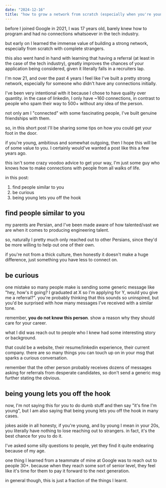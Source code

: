 ```yaml
---
date: "2024-12-16"
title: "how to grow a network from scratch (especially when you're young)"
---
```


before I joined Google in 2021, I was 17 years old, barely knew how to program and had no connections whatsoever in the tech industry.

but early on I learned the immense value of building a strong network, especially from scratch with complete strangers.

this also went hand in hand with learning that having a referral (at least in the case of the tech industry), greatly improves the chances of your application being considered, given it literally falls in a recruiters lap.

I'm now 21, and over the past 4 years I feel like I've built a pretty strong network, especially for someone who didn't have any connections initially.

I've been very intentional with it because I chose to have quality over quantity. in the case of linkedin, I only have ~160 connections, in contrast to people who spam their way to 500+ without any idea of the person.

not only am I "connected" with some fascinating people, I've built genuine friendships with them.

so, in this short post I'll be sharing some tips on how you could get your foot in the door.

if you're young, ambitious and somewhat outgoing, then I hope this will be of some value to you. I certainly would've wanted a post like this a few years ago.

this isn't some crazy voodoo advice to get your way, I'm just some guy who knows how to make connections with people from all walks of life.

in this post:

1. find people similar to you
2. be curious
3. being young lets you off the hook

## find people similar to you

my parents are Persian, and I've been made aware of how talented/vast we are when it comes to producing engineering talent.

so, naturally I pretty much only reached out to other Persians, since they'd be more willing to help out one of their own.

if you're not from a thick culture, then honestly it doesn't make a huge difference, just something you have less to connect on.

## be curious

one mistake so many people make is sending some generic message like "hey, how's it going? I graduated at X so I'm applying for Y, would you give me a referral?". you're probably thinking that this sounds so uninspired, but you'd be surprised with how many messages I've received with a similar tone.

remember, **you do not know this person**. show a reason why they should care for your career.

what I did was reach out to people who I knew had some interesting story or background.

that could be a website, their resume/linkedin experience, their current company. there are so many things you can touch up on in your msg that sparks a curious conversation.

remember that the other person probably receives dozens of messages asking for referrals from desperate candidates, so don't send a generic msg further stating the obvious.

## being young lets you off the hook

now, I'm not saying this for you to do dumb stuff and then say "it's fine I'm young", but I am also saying that being young lets you off the hook in many cases.

jokes aside in all honesty, if you're young, and by young I mean in your 20s, you literally have nothing to lose reaching out to strangers. in fact, it's the best chance for you to do it.

I've asked some silly questions to people, yet they find it quite endearing because of my age.

one thing I learned from a teammate of mine at Google was to reach out to people 30+. because when they reach some sort of senior level, they feel like it's time for them to pay it forward to the next generation.

in general though, this is just a fraction of the things I learnt.
